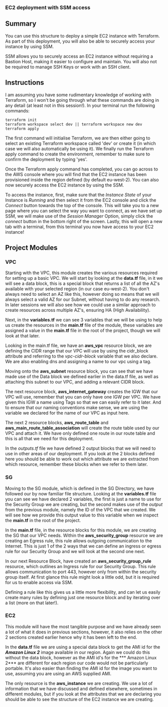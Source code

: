 ### EC2 deployment with SSM access

## Summary

You can use this structure to deploy a simple EC2 instance with Terraform.  As part of this deployment, you will also be able to securely access your instance by using SSM.

SSM allows you to securely access an EC2 instance without requiring a Bastion Host, making it easier to configure and maintain.  You will also not be required to manage SSH Keys or work with an SSH client.

## Instructions

I am assuming you have some rudimentary knowledge of working with Terraform, so I won't be going through what these commands are doing in any detail (at least not in this session!).  In your terminal run the following commands:

```
terraform init
terraform workspace select dev || terraform workspace new dev
terraform apply
```

The first command will initialise Terraform, we are then either going to select an existing Terraform workspace called 'dev' or create it (in which case we will also automatically be using it).  We finally run the Terraform apply command to create the environment, remember to make sure to confirm the deployment by typing 'yes'.

Once the Terraform apply command has completed, you can go across to the AWS console where you will find that the EC2 instance has been provisioned inside the region defined (by default eu-west-2). You can also now securely access the EC2 instance by using the SSM.

To access the instance,  first, make sure that the *Instance State* of your Instance is *Running* and then select it from the EC2 console and click the *Connect* button towards the top of the console.  This will take you to a new page where you can select the way you want to connect, as we have set up SSM, we will make use of the *Session Manager* Option, simply click the *connect* button in the bottom right of the screen.  Lastly, this will open a new tab with a terminal, from this terminal you now have access to your EC2 instance!

## Project Modules


### VPC

Starting with the VPC, this module creates the various resources required for setting up a basic VPC.  We will start by looking at the **data.tf** file, in it we will see a data block, this is a special block that returns a list of all the AZ's available with your selected region (in our case eu-west-2).  You don't always need to select an AZ like this, however doing so means that we will always select a valid AZ for our Subnet, without having to do any research.  In later sessions we will also see how we could use a similar approach to create resources across multiple AZ's, ensuring HA (High Availability).

Next, in the **variables.tf**  we can see 3 variables that we will be using to help us create the resources in the **main.tf** file of the module, these variables are assigned a value in the **main.tf** file in the root of the project, though we will look at that later.

Looking in the main.tf file, we have an **aws_vpc** resource block, we are defining the CIDR range that our VPC will use by using the cidr_block attribute and referring to the *vpc-cidr-block* variable that we also declare.  We are also enabling dns and assigning a name to our vpc using a tag.

Moving onto the **aws_subnet** resource block, you can see that we have made use of the Data block we defined earlier in the data.tf file, as well as attaching this subnet to our VPC, and adding a relevant CIDR block.

The next resource block, **aws_internet_gateway** creates the IGW that our VPC will use, remember that you can only have one IGW per VPC.  We have given this IGW a name using Tags so that we can easily refer to it later.  And to ensure that our naming conventions make sense, we are using the variable we declared for the name of our VPC as input here.

The next 2 resource blocks, **aws_route_table** and **aws_main_route_table_association** will create the route table used by our VPC and attach it.  We have only defined one route in our route table and this is all that we need for this deployment.

In the *outputs.tf* file we have defined 2 output blocks that we will need to use in other areas of our deployment.  If you look at the 2 blocks defined here you should be able to work out which attribute we are extracted from which resource, remember these blocks when we refer to them later.

### SG

Moving to the SG module, which is defined in the SG Directory, we have followed our by now familiar file structure.  Looking at the **variables.tf** file you can see we have declared 2 variables, the first is just a name to use for the Security Group we are creating, but the second makes use of the *output* from the previous module, namely the ID of the VPC that we created.  We will see how we provide this output value to this variable when we inspect the **main.tf** in the root of the project.

In the **main.tf** file, in the resource blocks for this module, we are creating the SG that our VPC needs.  Within the **aws_security_group** resource we are creating an Egress rule, this rule allows outgoing communication to the Internet.  This is just 1 of the 2 ways that we can define an ingress or egress rule for our Security Group and we will look at the second one next.

In our next Resource Block, have created an **aws_security_group_rule** resource, which outlines an Ingress rule for our Security Group.  This rule allows communication to port 443, however only from within the security group itself.  At first glance this rule might look a little odd, but it is required for us to enable access via SSM.

Defining a rule like this gives us a little more flexibility, and can let us easily create many rules by defining just one resource block and by iterating over a list (more on that later!).   

### EC2

This module will have the most tangible purpose and we have already seen a lot of what it does in previous sections, however, it also relies on the other 2 sections created earlier hence why it has been left to the end.

In the **data.tf** file we are using a special data block to get the AMI id for the ***Amazon Linux 2*** image available in our region.  Again we could do this without the data block, however as the AMI id's for the *** Amazon Linux 2*** are different for each region our code would not be particularly portable.  It's also easier than finding the AMI id for the image you want to use, assuming you are using an AWS supplied AMI.

The only resource is the **aws_instance** we are creating.  We use a lot of information that we have discussed and defined elsewhere, sometimes in different modules, but if you look at the attributes that we are declaring you should be able to see the structure of the EC2 instance we are creating.